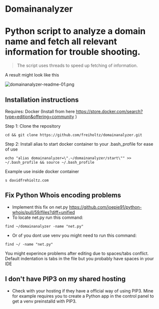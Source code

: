 # Domainanalyzer
# Python script to analyze a domain name and fetch all relevant information for trouble shooting.

> The script uses threads to speed up fetching of information.

A result might look like this

![domainanalyzer-readme-01.png](https://github.com/freiholtz/domainanalyzer/raw/master/docs/domainanalyzer-readme-01.png)


## Installation instructions

Requires: Docker (Install from here https://store.docker.com/search?type=edition&offering=community )

Step 1: Clone the repository
```
cd && git clone https://github.com/freiholtz/domainanalyzer.git
```

Step 2: Install alias to start docker container to your .bash_profile for ease of use
```
echo "alias domainanalyzer=\".~/domainanalyzer/start\"" >> ~/.bash_profile && source ~/.bash_profile
```

Example use inside docker container
```
s davidfrehioltz.com
```

## Fix Python Whois encoding problems

* Implement this fix on net.py https://github.com/joepie91/python-whois/pull/59/files?diff=unified
* To locate net.py run this command:
```
find ~/domainanalyzer -name "net.py"
```
* Or of you dont use venv you might need to run this command:
```
find ~/ -name "net.py"
```
You might experince problems after editing due to spaces/tabs conflict.
Default indentation is tabs in the file but you probably have spaces in your IDE

## I don't have PIP3 on my shared hosting
* Check with your hosting if they have a official way of using PIP3. Mine for example requires you to create a Python app in the control panel to get a venv preinstalld with PIP3.
